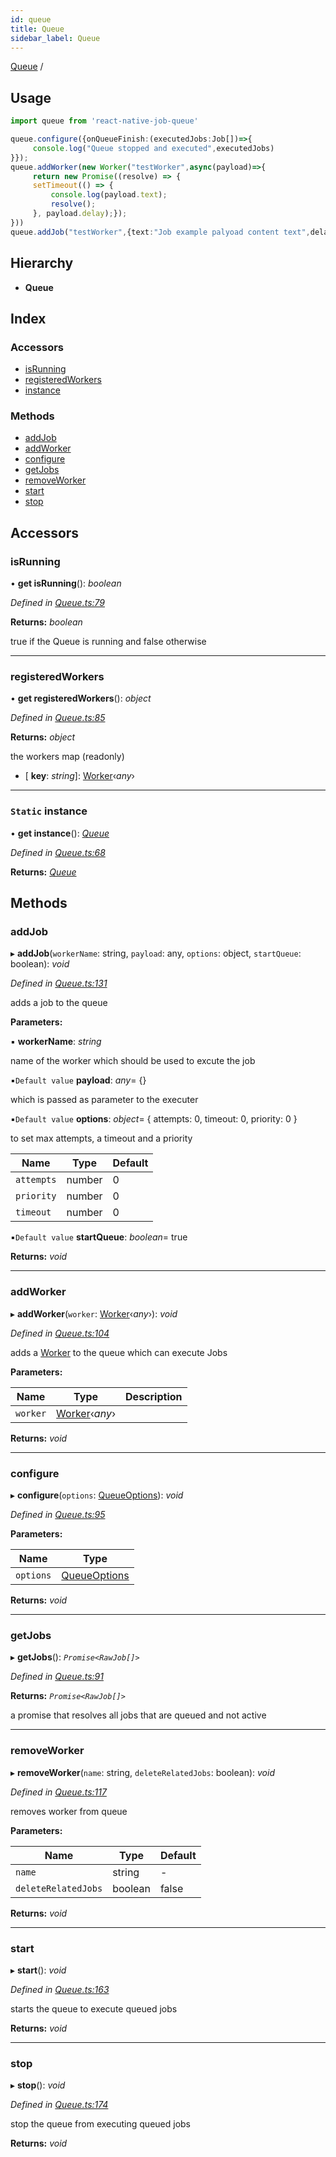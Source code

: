 ```yaml
---
id: queue
title: Queue
sidebar_label: Queue
---
```


[Queue](queue.md) /

## Usage

```typescript
import queue from 'react-native-job-queue'

queue.configure({onQueueFinish:(executedJobs:Job[])=>{
     console.log("Queue stopped and executed",executedJobs)
}});
queue.addWorker(new Worker("testWorker",async(payload)=>{
     return new Promise((resolve) => {
     setTimeout(() => {
         console.log(payload.text);
         resolve();
     }, payload.delay);});
}))
queue.addJob("testWorker",{text:"Job example palyoad content text",delay:5000})
```

## Hierarchy

* **Queue**

## Index

### Accessors

* [isRunning](queue.md#isrunning)
* [registeredWorkers](queue.md#registeredworkers)
* [instance](queue.md#static-instance)

### Methods

* [addJob](queue.md#addjob)
* [addWorker](queue.md#addworker)
* [configure](queue.md#configure)
* [getJobs](queue.md#getjobs)
* [removeWorker](queue.md#removeworker)
* [start](queue.md#start)
* [stop](queue.md#stop)

## Accessors

###  isRunning

• **get isRunning**(): *boolean*

*Defined in [Queue.ts:79](https://github.com/SimonErm/react-native-job-queue/blob/acf0a20/src/Queue.ts#L79)*

**Returns:** *boolean*

true if the Queue is running and false otherwise

___

###  registeredWorkers

• **get registeredWorkers**(): *object*

*Defined in [Queue.ts:85](https://github.com/SimonErm/react-native-job-queue/blob/acf0a20/src/Queue.ts#L85)*

**Returns:** *object*

the workers map (readonly)

* \[ **key**: *string*\]: [Worker](worker.md)‹*any*›

___

### `Static` instance

• **get instance**(): *[Queue](queue.md)*

*Defined in [Queue.ts:68](https://github.com/SimonErm/react-native-job-queue/blob/acf0a20/src/Queue.ts#L68)*

**Returns:** *[Queue](queue.md)*

## Methods

###  addJob

▸ **addJob**(`workerName`: string, `payload`: any, `options`: object, `startQueue`: boolean): *void*

*Defined in [Queue.ts:131](https://github.com/SimonErm/react-native-job-queue/blob/acf0a20/src/Queue.ts#L131)*

adds a job to the queue

**Parameters:**

▪ **workerName**: *string*

name of the worker which should be used to excute the job

▪`Default value`  **payload**: *any*=  {}

which is passed as parameter to the executer

▪`Default value`  **options**: *object*=  { attempts: 0, timeout: 0, priority: 0 }

to set max attempts, a timeout and a priority

Name | Type | Default |
------ | ------ | ------ |
`attempts` | number | 0 |
`priority` | number | 0 |
`timeout` | number | 0 |

▪`Default value`  **startQueue**: *boolean*= true

**Returns:** *void*

___

###  addWorker

▸ **addWorker**(`worker`: [Worker](worker.md)‹*any*›): *void*

*Defined in [Queue.ts:104](https://github.com/SimonErm/react-native-job-queue/blob/acf0a20/src/Queue.ts#L104)*

adds a [Worker](worker.md) to the queue which can execute Jobs

**Parameters:**

Name | Type | Description |
------ | ------ | ------ |
`worker` | [Worker](worker.md)‹*any*› |   |

**Returns:** *void*

___

###  configure

▸ **configure**(`options`: [QueueOptions](../interfaces/queueoptions.md)): *void*

*Defined in [Queue.ts:95](https://github.com/SimonErm/react-native-job-queue/blob/acf0a20/src/Queue.ts#L95)*

**Parameters:**

Name | Type |
------ | ------ |
`options` | [QueueOptions](../interfaces/queueoptions.md) |

**Returns:** *void*

___

###  getJobs

▸ **getJobs**(): *`Promise<RawJob[]>`*

*Defined in [Queue.ts:91](https://github.com/SimonErm/react-native-job-queue/blob/acf0a20/src/Queue.ts#L91)*

**Returns:** *`Promise<RawJob[]>`*

a promise that resolves all jobs that are queued and not active

___

###  removeWorker

▸ **removeWorker**(`name`: string, `deleteRelatedJobs`: boolean): *void*

*Defined in [Queue.ts:117](https://github.com/SimonErm/react-native-job-queue/blob/acf0a20/src/Queue.ts#L117)*

removes worker from queue

**Parameters:**

Name | Type | Default |
------ | ------ | ------ |
`name` | string | - |
`deleteRelatedJobs` | boolean | false |

**Returns:** *void*

___

###  start

▸ **start**(): *void*

*Defined in [Queue.ts:163](https://github.com/SimonErm/react-native-job-queue/blob/acf0a20/src/Queue.ts#L163)*

starts the queue to execute queued jobs

**Returns:** *void*

___

###  stop

▸ **stop**(): *void*

*Defined in [Queue.ts:174](https://github.com/SimonErm/react-native-job-queue/blob/acf0a20/src/Queue.ts#L174)*

stop the queue from executing queued jobs

**Returns:** *void*